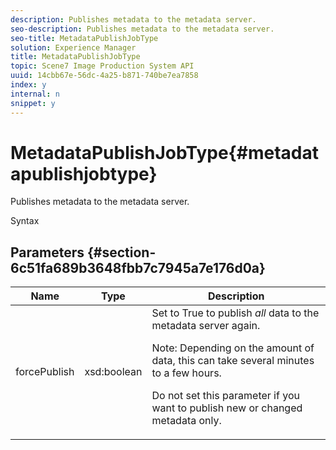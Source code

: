 ```yaml
---
description: Publishes metadata to the metadata server.
seo-description: Publishes metadata to the metadata server.
seo-title: MetadataPublishJobType
solution: Experience Manager
title: MetadataPublishJobType
topic: Scene7 Image Production System API
uuid: 14cbb67e-56dc-4a25-b871-740be7ea7858
index: y
internal: n
snippet: y
---
```


# MetadataPublishJobType{#metadatapublishjobtype}

Publishes metadata to the metadata server.

 Syntax 

## Parameters {#section-6c51fa689b3648fbb7c7945a7e176d0a}

<table id="table_23B5CFC5C3F946F9AFDB6A83A1AAB7AF"> 
 <thead> 
  <tr> 
   <th colname="col1" class="entry"> Name </th> 
   <th colname="col2" class="entry"> Type </th> 
   <th colname="col3" class="entry"> Description </th> 
  </tr> 
 </thead>
 <tbody> 
  <tr> 
   <td colname="col1"> <span class="codeph"> <span class="varname"> forcePublish</span> </span> </td> 
   <td colname="col2"> <span class="codeph"> xsd:boolean</span> </td> 
   <td colname="col3">Set to <span class="codeph"> True</span> to publish <i>all</i> data to the metadata server again. <p>Note:  Depending on the amount of data, this can take several minutes to a few hours. </p><p>Do not set this parameter if you want to publish new or changed metadata only. </p></td> 
  </tr> 
 </tbody> 
</table>

